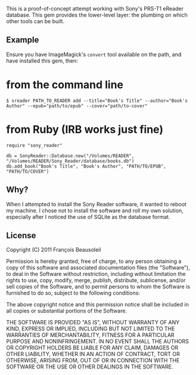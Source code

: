 This is a proof-of-concept attempt working with Sony's PRS-T1 eReader database. This gem provides the lower-level layer: the plumbing on which other tools can be built.

Example
-------

Ensure you have ImageMagick's `convert` tool available on the path, and have installed this gem, then:

from the command line
=====================

    $ sreader PATH_TO_READER add --title="Book's Title" --author="Book's Author" --epub="path/to/epub" --cover="path/to-cover"


from Ruby (IRB works just fine)
===============================

    require "sony_reader"

    db = SonyReader::Database.new("/Volumes/READER", "/Volumes/READER/Sony_Reader/database/books.db")
    db.add_book("Book's Title", "Book's Author", "PATH/TO/EPUB", "PATH/TO/COVER")

Why?
----

When I attempted to install the Sony Reader software, it wanted to reboot my machine. I chose not to install the software and roll my own solution, especially after I noticed the use of SQLite as the database format.

License
-------

Copyright (C) 2011 François Beausoleil

Permission is hereby granted, free of charge, to any person obtaining a copy of
this software and associated documentation files (the "Software"), to deal in
the Software without restriction, including without limitation the rights to
use, copy, modify, merge, publish, distribute, sublicense, and/or sell copies
of the Software, and to permit persons to whom the Software is furnished to do
so, subject to the following conditions:

The above copyright notice and this permission notice shall be included in all
copies or substantial portions of the Software.

THE SOFTWARE IS PROVIDED "AS IS", WITHOUT WARRANTY OF ANY KIND, EXPRESS OR
IMPLIED, INCLUDING BUT NOT LIMITED TO THE WARRANTIES OF MERCHANTABILITY,
FITNESS FOR A PARTICULAR PURPOSE AND NONINFRINGEMENT. IN NO EVENT SHALL THE
AUTHORS OR COPYRIGHT HOLDERS BE LIABLE FOR ANY CLAIM, DAMAGES OR OTHER
LIABILITY, WHETHER IN AN ACTION OF CONTRACT, TORT OR OTHERWISE, ARISING FROM,
OUT OF OR IN CONNECTION WITH THE SOFTWARE OR THE USE OR OTHER DEALINGS IN THE
SOFTWARE.
